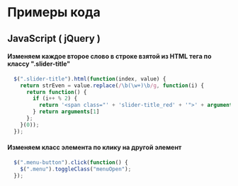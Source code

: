 # Примеры кода

## JavaScript ( jQuery )

#### Изменяем каждое второе слово в строке взятой из HTML тега по классу ".slider-title"

```js
  $(".slider-title").html(function(index, value) {
    return strEven = value.replace(/\b(\w+)\b/g, function(i) {
      return function() {
        if (i++ % 2) {
          return '<span class="' + 'slider-title_red' + '">' + arguments[1] + '</span>';
        } return arguments[1]
      };
    }(0));
  });
```


#### Изменяем класс элемента по клику на другой элемент

```js
  $(".menu-button").click(function() {
    $(".menu").toggleClass("menuOpen");
  });
```
